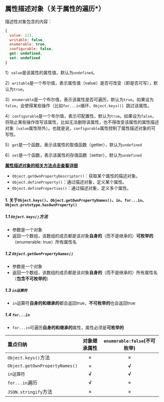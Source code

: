 ## 属性描述对象（关于属性的遍历*）

描述性对象包含的内容：

```js
{
  value: 123,
  writable: false,
  enumerable: true,
  configurable: false,
  get: undefined,
  set: undefined
}
```

1）`value`是该属性的属性值，默认为`undefined`。

2）`writable`是一个布尔值，表示属性值（value）是否可改变（即是否可写），默认为`true`。

3）`enumerable`是一个布尔值，表示该属性是否可遍历，默认为`true`。如果设为`false`，会使得某些操作（比如`for...in`循环、`Object.keys()`）跳过该属性。

4）`configurable`是一个布尔值，表示可配置性，默认为`true`。如果设为`false`，将阻止某些操作改写该属性，比如无法删除该属性，也不得改变该属性的属性描述对象（`value`属性除外）。也就是说，`configurable`属性控制了属性描述对象的可写性。

5）`get`是一个函数，表示该属性的取值函数（getter），默认为`undefined`

6）`set`是一个函数，表示该属性的存值函数（setter），默认为`undefined`

**[属性描述对象的相关方法点击查看详细](https://wangdoc.com/javascript/stdlib/attributes.html#objectgetownpropertynames)**

- `Object.getOwnPropertyDescriptor()`：获取某个属性的描述对象。
- `Object.defineProperty()`：通过描述对象，定义某个属性。
- `Object.defineProperties()`：通过描述对象，定义多个属性。

#### 1. 关于`Object.keys()`、`Object.getOwnPropertyNames()`、`in`、`for...in`、`Object.prototype.hasOwnProperty()`

##### 1.1 `Object.keys()`方法
* 参数是一个对象
* 返回一个数组，该数组的成员都是该对象**自身的**（而不是继承的）**可枚举的**（enumerable: true）所有属性名
##### 1.2  `Object.getOwnPropertyNames()`
* 参数是一个对象
* 返回一个数组，该数组的成员都是该对象**自身的**（而不是继承的）所有属性名（**包含不可枚举的**）
##### 1.3 `in运算符`
* `in`运算符**自身的和继承的**都会返回true，**不可枚举的**也会返回true
##### 1.4 `for...in`
* `for...in`可遍历**自身的和继承的**属性，属性必须是**可枚举的**

| 重点归纳                       | 对象继承属性 | `enumerable:false`(不可枚举) |
| :----------------------------- | :------: | :----------------: |
| `Object.keys()`方法            |    ×     |         ×          |
| `Object.getOwnPropertyNames()`|    ×     |         **√**         |
| `in运算符`                     |    **√**    |         **√**         |
| `for...in`遍历                 |    **√**    |         ×          |
| `JSON.stringify`方法           |    ×     |         ×          |
















